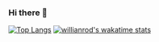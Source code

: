 ### Hi there 👋

<!--
**phoenixx1/phoenixx1** is a ✨ _special_ ✨ repository because its `README.md` (this file) appears on your GitHub profile.

Here are some ideas to get you started:

- 🔭 I’m currently working on ...
- 🌱 I’m currently learning ...
- 👯 I’m looking to collaborate on ...
- 🤔 I’m looking for help with ...
- 💬 Ask me about ...
- 📫 How to reach me: ...
- 😄 Pronouns: ...
- ⚡ Fun fact: ...
-->
[![Top Langs](https://github-readme-stats.vercel.app/api/top-langs/?username=phoenixx1&layout=compact)](https://github.com/phoenixx1/phoenixx1)
[![willianrod's wakatime stats](https://github-readme-stats.vercel.app/api/wakatime?username=phoenixx1)](https://github.com/anuraghazra/github-readme-stats)
